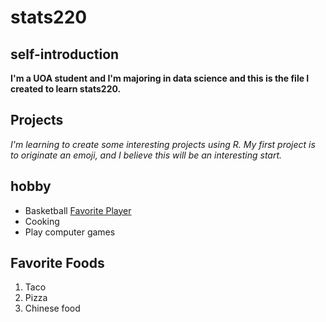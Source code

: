 # stats220
## self-introduction
**I'm a UOA student and I'm majoring in data science and this is the file I created to learn stats220.**

## Projects
*I'm learning to create some interesting projects using R. My first project is to originate an emoji, and I believe this will be an interesting start.*

## hobby
- Basketball [Favorite Player](https://en.wikipedia.org/wiki/LeBron_James)
- Cooking
- Play computer games

## Favorite Foods
1. Taco
2. Pizza
3. Chinese food
